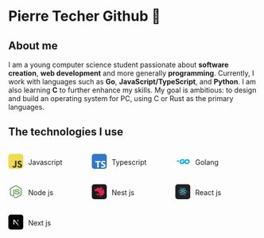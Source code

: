 <h1>Pierre Techer Github 👋</h1>

<h2>About me</h2>

<p>I am a young computer science student passionate about <span class="bold">software creation</span>, <span class="bold">web development</span> and more generally <span class="bold">programming</span>. Currently, I work with languages such as <span class="bold">Go</span>, <span class="bold">JavaScript/TypeScript</span>, and <span class="bold">Python</span>. I am also learning <span class="bold">C</span> to further enhance my skills. My goal is ambitious: to design and build an operating system for PC, using C or Rust as the primary languages.</p>

<h2>The technologies I use</h2>

<div class="technologies">
    <div class="technologie">
        <p>Javascript<p>
        <img class="thumbnail" src="./assets/js-logo.png" alt="javascript logo">
    </div>
    <div class="technologie">
        <p>Typescript<p>
        <img class="thumbnail" src="./assets/ts-logo.png" alt="typecript logo">
    </div>
    <div class="technologie">
        <p>Golang<p>
        <img class="thumbnail" src="./assets/go-logo.png" alt="golang logo">
    </div>
    <div class="technologie">
        <p>Node js<p>
        <img class="thumbnail" src="./assets/nodejs-logo.jpg" alt="node js logo">
    </div>
    <div class="technologie">
        <p>Nest js<p>
        <img class="thumbnail" src="./assets/nestjs-logo.png" alt="nest js logo">
    </div>
    <div class="technologie">
        <p>React js<p>
        <img class="thumbnail" src="./assets/react-logo.png" alt="react js logo">
    </div>
    <div class="technologie">
        <p>Next js<p>
        <img class="thumbnail" src="./assets/nextjs-logo.jpg" alt="next js logo">
    </div>
</div>

<style>
    .bold {
        font-weight: bold;
    }
    .thumbnail {
        border-radius: 5px;
        width: 30px;
        height: 30px;
        object-fit: cover;
    }
    .technologies {
        display: grid;
        grid-template-columns: 1fr 1fr 1fr;
    }
    .technologie {
        display: flex;
        flex: 1;
        flex-direction: row-reverse;
        align-items: center;
        gap: 10px;
        width: fit-content;
    }
</style>

<!--
**techerpierre/techerpierre** is a ✨ _special_ ✨ repository because its `README.md` (this file) appears on your GitHub profile.

Here are some ideas to get you started:

- 🔭 I’m currently working on ...
- 🌱 I’m currently learning ...
- 👯 I’m looking to collaborate on ...
- 🤔 I’m looking for help with ...
- 💬 Ask me about ...
- 📫 How to reach me: ...
- 😄 Pronouns: ...
- ⚡ Fun fact: ...
-->
